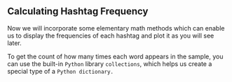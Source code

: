 <!--title={Calculating Hashtag Frequency}-->

## Calculating Hashtag Frequency

Now we will incorporate some elementary math methods which can enable us to display the frequencies of each hashtag and plot it as you will see later.

To get the count of how many times each word appears in the sample, you can use the built-in `Python` library `collections`, which helps us create a special type of a `Python dictionary.`

